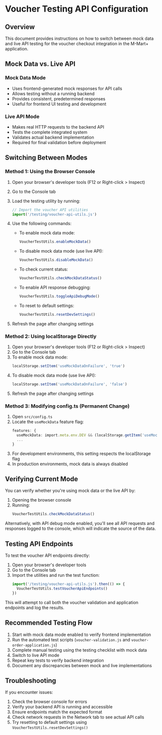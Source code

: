 # Voucher Testing API Configuration

## Overview
This document provides instructions on how to switch between mock data and live API testing for the voucher checkout integration in the M-Mart+ application.

## Mock Data vs. Live API

### Mock Data Mode
- Uses frontend-generated mock responses for API calls
- Allows testing without a running backend
- Provides consistent, predetermined responses
- Useful for frontend UI testing and development

### Live API Mode
- Makes real HTTP requests to the backend API
- Tests the complete integrated system
- Validates actual backend implementation
- Required for final validation before deployment

## Switching Between Modes

### Method 1: Using the Browser Console

1. Open your browser's developer tools (F12 or Right-click > Inspect)
2. Go to the Console tab
3. Load the testing utility by running:
   ```javascript
   // Import the voucher API utilities
   import('/testing/voucher-api-utils.js')
   ```

4. Use the following commands:
   - To enable mock data mode:
     ```javascript
     VoucherTestUtils.enableMockData()
     ```
   - To disable mock data mode (use live API):
     ```javascript
     VoucherTestUtils.disableMockData()
     ```
   - To check current status:
     ```javascript
     VoucherTestUtils.checkMockDataStatus()
     ```
   - To enable API response debugging:
     ```javascript
     VoucherTestUtils.toggleApiDebugMode()
     ```
   - To reset to default settings:
     ```javascript
     VoucherTestUtils.resetDevSettings()
     ```

5. Refresh the page after changing settings

### Method 2: Using localStorage Directly

1. Open your browser's developer tools (F12 or Right-click > Inspect)
2. Go to the Console tab
3. To enable mock data mode:
   ```javascript
   localStorage.setItem('useMockDataOnFailure', 'true')
   ```
4. To disable mock data mode (use live API):
   ```javascript
   localStorage.setItem('useMockDataOnFailure', 'false')
   ```
5. Refresh the page after changing settings

### Method 3: Modifying config.ts (Permanent Change)

1. Open `src/config.ts`
2. Locate the `useMockData` feature flag:
   ```typescript
   features: {
     useMockData: import.meta.env.DEV && (localStorage.getItem('useMockDataOnFailure') !== 'false'),
     ...
   }
   ```
3. For development environments, this setting respects the localStorage flag
4. In production environments, mock data is always disabled

## Verifying Current Mode

You can verify whether you're using mock data or the live API by:

1. Opening the browser console
2. Running:
   ```javascript
   VoucherTestUtils.checkMockDataStatus()
   ```

Alternatively, with API debug mode enabled, you'll see all API requests and responses logged to the console, which will indicate the source of the data.

## Testing API Endpoints

To test the voucher API endpoints directly:

1. Open your browser's developer tools
2. Go to the Console tab
3. Import the utilities and run the test function:
   ```javascript
   import('/testing/voucher-api-utils.js').then(() => {
     VoucherTestUtils.testVoucherApiEndpoints()
   })
   ```

This will attempt to call both the voucher validation and application endpoints and log the results.

## Recommended Testing Flow

1. Start with mock data mode enabled to verify frontend implementation
2. Run the automated test scripts (`voucher-validation.js` and `voucher-order-application.js`)
3. Complete manual testing using the testing checklist with mock data
4. Switch to live API mode
5. Repeat key tests to verify backend integration
6. Document any discrepancies between mock and live implementations

## Troubleshooting

If you encounter issues:

1. Check the browser console for errors
2. Verify your backend API is running and accessible
3. Ensure endpoints match the expected format
4. Check network requests in the Network tab to see actual API calls
5. Try resetting to default settings using `VoucherTestUtils.resetDevSettings()`
